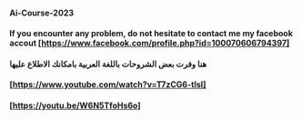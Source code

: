 #### Ai-Course-2023
#### If you encounter any problem, do not hesitate to contact me my facebook accout [https://www.facebook.com/profile.php?id=100070606794397]
#### هنا وفرت بعض الشروحات باللغة العربية بامكانك الاطلاع عليها 
#### [https://www.youtube.com/watch?v=T7zCG6-tlsI]
#### [https://youtu.be/W6N5TfoHs6o]
